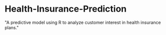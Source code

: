 # Health-Insurance-Prediction
"A predictive model using R to analyze customer interest in health insurance plans."
